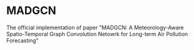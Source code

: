 # MADGCN
The official implementation of paper "MADGCN: A Meteorology-Aware Spatio-Temporal Graph Convolution Netowrk for Long-term Air Pollution Forecasting"
